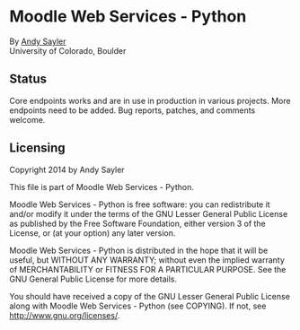 Moodle Web Services - Python
================================

By [Andy Sayler](https://www.andysayler.com)  
University of Colorado, Boulder

Status
------

Core endpoints works and are in use in production in various
projects. More endpoints need to be added. Bug reports, patches, and
comments welcome.

Licensing
---------

Copyright 2014 by Andy Sayler

This file is part of Moodle Web Services - Python.
 
Moodle Web Services - Python is free software: you can redistribute it
and/or modify it under the terms of the GNU Lesser General Public
License as published by the Free Software Foundation, either version 3
of the License, or (at your option) any later version.

Moodle Web Services - Python is distributed in the hope that it will
be useful, but WITHOUT ANY WARRANTY; without even the implied warranty
of MERCHANTABILITY or FITNESS FOR A PARTICULAR PURPOSE.  See the GNU
General Public License for more details.

You should have received a copy of the GNU Lesser General Public
License along with Moodle Web Services - Python (see COPYING).  If
not, see http://www.gnu.org/licenses/.
